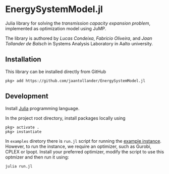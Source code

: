 # EnergySystemModel.jl
Julia library for solving the *transmission capacity expansion problem*, implemented as optimization model using JuMP.

The library is authored by *Lucas Condeixa*, *Fabricio Oliveira*, and *Jaan Tollander de Balsch* in Systems Analysis Laboratory in Aalto university.


## Installation
This library can be installed directly from GitHub
```
pkg> add https://github.com/jaantollander/EnergySystemModel.jl
```


## Development
Install [Julia](https://julialang.org/) programming language.

In the project root directory, install packages locally using
```
pkg> activate .
pkg> instantiate
```

In `examples` diretory there is `run.jl` script for running the [example instance](./examples/instance). However, to run the instance, we require an optimizer, such as Gurobi, CPLEX or Ipopt. Install your preferred optimizer, modify the script to use this optmizer and then run it using:
```bash
julia run.jl
```
